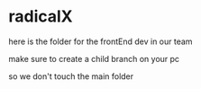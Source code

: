 # radicalX
here is the folder for the frontEnd dev in our team

make sure to create a child branch on your pc

so we don't touch the main folder
